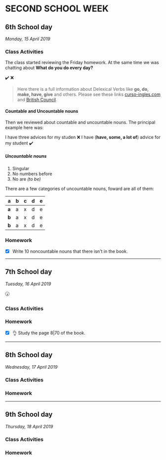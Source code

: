 # SECOND SCHOOL WEEK
## 6th School day
_Monday, 15 April 2019_

### Class Activities
The class started reviewing the Friday homework. At the same time we was chatting about __What do you do every day?__

:heavy_check_mark:
:x:

> Here there is a full information about Delexical Verbs like **go, do, make, have, give** and others. Please see these links
[curso-ingles.com](https://www.curso-ingles.com/en/learn/courses/advanced-level/collocations-and-expressions/delexical-verbs) and
[British Council](https://learnenglish.britishcouncil.org/english-grammar/delexical-verbs-have-take-make-and-give).

#### Countable and Uncountable nouns
Then we reviewed about countable and uncountable nouns. The principal example here was:

I have three advices for my studen :x:
I have (**have, some, a lot of**) advice for my student :heavy_check_mark:

##### Uncountable nouns
1. Singular
2. No numbers before
3. No are *(to be)*

There are a few categories of uncountable nouns, foward are all of them:

| a  | b  | c  | d  | e  |
|---|---|---|---|---|
| **a**  |  a | x  |   d|e   |
| **b**  |  a |  x |  d | e  |
| **b**  |  a |   x| d  |  e |

### Homework
- [X] Write 10 noncountable nouns that there isn't in the book.
  
________________________________________
## 7th School day
_Tuesday, 16 April 2019_

<!-- > This day I forget my Card ID and the guard couldn't permit me enter to the Academy :cry: -->
:clock530:

### Class Activities

### Homework

- [X] :ok_hand: Study the page 8|70 of the book.

________________________________________
## 8th School day
_Wednesday, 17 April 2019_

### Class Activities

### Homework

________________________________________
## 9th School day
_Thursday, 18 April 2019_

### Class Activities

### Homework

